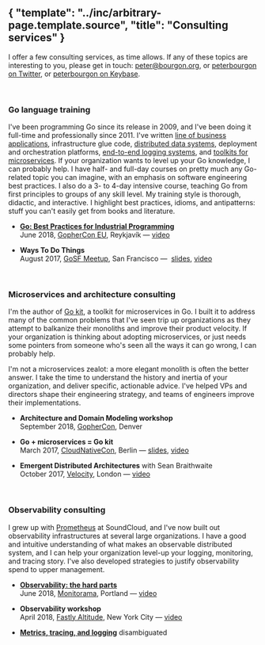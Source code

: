 {
	"template": "../inc/arbitrary-page.template.source",
    "title": "Consulting services"
}
---

I offer a few consulting services, as time allows.
If any of these topics are interesting to you, please get in touch:
 [peter@bourgon.org](mailto:peter@bourgon.org), or
 [peterbourgon on Twitter](https://twitter.com/peterbourgon), or
 [peterbourgon on Keybase](https://keybase.io/peterbourgon).

<br/>

### Go language training

I've been programming Go since its release in 2009, and I've been doing it full-time and professionally since 2011.
I've written
 [line of business applications](https://developers.soundcloud.com/blog/architecture-behind-our-new-search-and-explore-experience),
 infrastructure glue code,
 [distributed data systems](https://github.com/soundcloud/roshi),
 deployment and orchestration platforms, 
 [end-to-end logging systems](/ok-log), and
 [toolkits for microservices](https://github.com/go-kit/kit).
If your organization wants to level up your Go knowledge, I can probably help. I
have half- and full-day courses on pretty much any Go-related topic you can
imagine, with an emphasis on software engineering best practices. I also do a 3-
to 4-day intensive course, teaching Go from first principles to groups of any
skill level.
My training style is thorough, didactic, and interactive. I highlight best
practices, idioms, and antipatterns: stuff you can't easily get from books and
literature.

- **[Go: Best Practices for Industrial Programming](/go-for-industrial-programming/)** <br/>
    June 2018, [GopherCon EU](https://gophercon.is/), Reykjavík — [video](https://www.youtube.com/watch?v=PTE4VJIdHPg)

- **Ways To Do Things** <br/>
    August 2017, [GoSF Meetup](https://www.meetup.com/golangsf/), San Francisco — 
     [slides](https://speakerdeck.com/peterbourgon/ways-to-do-things), [video](https://www.youtube.com/watch?v=LHe1Cb_Ud_M)

<br/>

### Microservices and architecture consulting

I'm the author of [Go kit](https://gokit.io), a toolkit for microservices in Go.
I built it to address many of the common problems that I've seen trip up
organizations as they attempt to balkanize their monoliths and improve their
product velocity. If your organization is thinking about adopting microservices,
or just needs some pointers from someone who's seen all the ways it can go wrong,
I can probably help.

I'm not a microservices zealot: a more elegant monolith is often the better
answer. I take the time to understand the history and inertia of your
organization, and deliver specific, actionable advice. I've helped VPs and
directors shape their engineering strategy, and teams of engineers improve their
implementations.

- **Architecture and Domain Modeling workshop** <br/>
    September 2018, [GopherCon](https://gophercon.com), Denver

- **Go + microservices = Go kit** <br/>
    March 2017, [CloudNativeCon](https://cloudnativeeu2017.sched.com/), Berlin —
    [slides](https://speakerdeck.com/peterbourgon/go-plus-microservices-equals-go-kit), [video](https://www.youtube.com/watch?v=NX0sHF8ZZgw)

- **Emergent Distributed Architectures** with Sean Braithwaite <br/>
    October 2017, [Velocity](https://conferences.oreilly.com/velocity/vl-eu), London —
    [video](https://www.youtube.com/watch?v=5itZckAt-2A)

<br/>

### Observability consulting

I grew up with [Prometheus](https://prometheus.io) at SoundCloud,
 and I've now built out observability infrastructures at several large organizations.
I have a good and intuitive understanding of what makes an observable distributed system,
 and I can help your organization level-up your logging, monitoring, and tracing story.
I've also developed strategies to justify observability spend to upper management.

- **[Observability: the hard parts](/observability-the-hard-parts/)** <br/>
    June 2018, [Monitorama](http://monitorama.com/), Portland — [video](https://vimeo.com/274820991)

- **Observability workshop** <br/>
    April 2018, [Fastly Altitude](https://fastly.com/altitude-nyc), New York City — [video](https://vimeo.com/267641392) <br/>

- **[Metrics, tracing, and logging](/blog/2017/02/21/metrics-tracing-and-logging.html)** disambiguated
